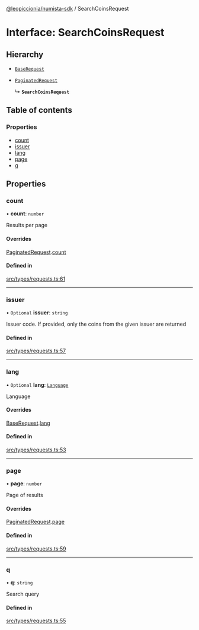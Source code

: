 [@leopiccionia/numista-sdk](../README.md) / SearchCoinsRequest

# Interface: SearchCoinsRequest

## Hierarchy

- [`BaseRequest`](BaseRequest.md)

- [`PaginatedRequest`](PaginatedRequest.md)

  ↳ **`SearchCoinsRequest`**

## Table of contents

### Properties

- [count](SearchCoinsRequest.md#count)
- [issuer](SearchCoinsRequest.md#issuer)
- [lang](SearchCoinsRequest.md#lang)
- [page](SearchCoinsRequest.md#page)
- [q](SearchCoinsRequest.md#q)

## Properties

### count

• **count**: `number`

Results per page

#### Overrides

[PaginatedRequest](PaginatedRequest.md).[count](PaginatedRequest.md#count)

#### Defined in

[src/types/requests.ts:61](https://github.com/leopiccionia/numista-sdk/blob/0647f5f/src/types/requests.ts#L61)

___

### issuer

• `Optional` **issuer**: `string`

Issuer code. If provided, only the coins from the given issuer are returned

#### Defined in

[src/types/requests.ts:57](https://github.com/leopiccionia/numista-sdk/blob/0647f5f/src/types/requests.ts#L57)

___

### lang

• `Optional` **lang**: [`Language`](../README.md#language)

Language

#### Overrides

[BaseRequest](BaseRequest.md).[lang](BaseRequest.md#lang)

#### Defined in

[src/types/requests.ts:53](https://github.com/leopiccionia/numista-sdk/blob/0647f5f/src/types/requests.ts#L53)

___

### page

• **page**: `number`

Page of results

#### Overrides

[PaginatedRequest](PaginatedRequest.md).[page](PaginatedRequest.md#page)

#### Defined in

[src/types/requests.ts:59](https://github.com/leopiccionia/numista-sdk/blob/0647f5f/src/types/requests.ts#L59)

___

### q

• **q**: `string`

Search query

#### Defined in

[src/types/requests.ts:55](https://github.com/leopiccionia/numista-sdk/blob/0647f5f/src/types/requests.ts#L55)
